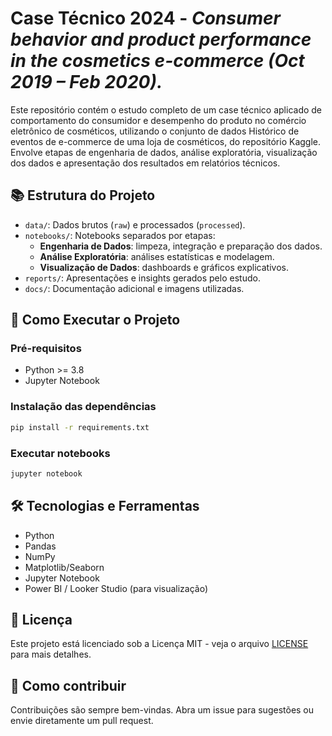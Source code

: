 # Case Técnico 2024 - *Consumer behavior and product performance in the cosmetics e-commerce (Oct 2019 – Feb 2020).*

Este repositório contém o estudo completo de um case técnico aplicado de comportamento do consumidor e desempenho do produto no comércio eletrônico de cosméticos, utilizando o conjunto de dados Histórico de eventos de e-commerce de uma loja de cosméticos, do repositório Kaggle. Envolve etapas de engenharia de dados, análise exploratória, visualização dos dados e apresentação dos resultados em relatórios técnicos.

## 📚 Estrutura do Projeto

- `data/`: Dados brutos (`raw`) e processados (`processed`).
- `notebooks/`: Notebooks separados por etapas:
  - **Engenharia de Dados**: limpeza, integração e preparação dos dados.
  - **Análise Exploratória**: análises estatísticas e modelagem.
  - **Visualização de Dados**: dashboards e gráficos explicativos.
- `reports/`: Apresentações e insights gerados pelo estudo.
- `docs/`: Documentação adicional e imagens utilizadas.

## 🚀 Como Executar o Projeto

### Pré-requisitos

- Python >= 3.8
- Jupyter Notebook

### Instalação das dependências

```bash
pip install -r requirements.txt
```

### Executar notebooks

```bash
jupyter notebook
```

## 🛠️ Tecnologias e Ferramentas

- Python
- Pandas
- NumPy
- Matplotlib/Seaborn
- Jupyter Notebook
- Power BI / Looker Studio (para visualização)

## 📝 Licença

Este projeto está licenciado sob a Licença MIT - veja o arquivo [LICENSE](LICENSE) para mais detalhes.

## 🤝 Como contribuir

Contribuições são sempre bem-vindas. Abra um issue para sugestões ou envie diretamente um pull request.
